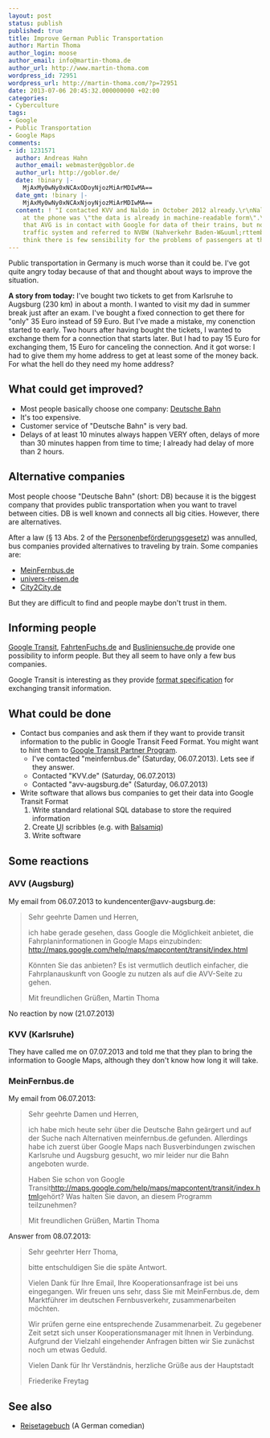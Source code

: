 ```yaml
---
layout: post
status: publish
published: true
title: Improve German Public Transportation
author: Martin Thoma
author_login: moose
author_email: info@martin-thoma.de
author_url: http://www.martin-thoma.com
wordpress_id: 72951
wordpress_url: http://martin-thoma.com/?p=72951
date: 2013-07-06 20:45:32.000000000 +02:00
categories:
- Cyberculture
tags:
- Google
- Public Transportation
- Google Maps
comments:
- id: 1231571
  author: Andreas Hahn
  author_email: webmaster@goblor.de
  author_url: http://goblor.de/
  date: !binary |-
    MjAxMy0wNy0xNCAxODoyNjozMiArMDIwMA==
  date_gmt: !binary |-
    MjAxMy0wNy0xNCAxNjoyNjozMiArMDIwMA==
  content: ! "I contacted KVV and Naldo in October 2012 already.\r\nNaldos reaction
    at the phone was \"the data is already in machine-readable form\".\r\nKVV said,
    that AVG is in contact with Google for data of their trains, but not the local
    traffic system and referred to NVBW (Nahverkehr Baden-W&uuml;rttemberg).\r\n\r\nI
    think there is few sensibility for the problems of passengers at the system owners."
---
```

Public transportation in Germany is much worse than it could be. I've got quite angry today because of that and thought about ways to improve the situation.

<strong>A story from today:</strong>
I've bought two tickets to get from Karlsruhe to Augsburg (230 km) in about a month. I wanted to visit my dad in summer break just after an exam. I've bought a fixed connection to get there for "only" 35 Euro instead of 59 Euro. But I've made a mistake, my conenction started to early. Two hours after having bought the tickets, I wanted to exchange them for a connection that starts later. But I had to pay 15 Euro for exchanging them, 15 Euro for canceling the connection. And it got worse: I had to give them my home address to get at least some of the money back. For what the hell do they need my home address?

<h2>What could get improved?</h2>

<ul>
  <li>Most people basically choose one company: <a href="http://en.wikipedia.org/wiki/Deutsche_Bahn">Deutsche Bahn</a></li>
  <li>It's too expensive.</li>
  <li>Customer service of "Deutsche Bahn" is very bad.</li>
  <li>Delays of at least 10 minutes always happen VERY often, delays of more than 30 minutes happen from time to time; I already had delay of more than 2 hours.</li>
</ul>

<h2>Alternative companies</h2>
Most people choose "Deutsche Bahn" (short: DB) because it is the biggest company that provides public transportation when you want to travel between cities. DB is well known and connects all big cities. However, there are alternatives.

After a law (&sect; 13 Abs. 2 of the <a href="http://de.wikipedia.org/wiki/Personenbef%C3%B6rderungsgesetz_(Deutschland)">Personenbef&ouml;rderungsgesetz</a>) was annulled, bus companies provided alternatives to traveling by train. Some companies are:

<ul>
  <li><a href="http://meinfernbus.de/">MeinFernbus.de</a></li>
  <li><a href="http://www.univers-reisen.de/">univers-reisen.de</a></li>
  <li><a href="http://www.city2city.de/">City2City.de</a></li>
</ul>

But they are difficult to find and people maybe don't trust in them.

<h2>Informing people</h2>
<a href="https://www.google.com/intl/de/landing/transit/#dmy">Google Transit</a>, <a href="https://www.fahrtenfuchs.de/">FahrtenFuchs.de</a> and <a href="http://www.busliniensuche.de/">Busliniensuche.de</a> provide one possibility to inform people. But they all seem to have only a few bus companies.

Google Transit is interesting as they provide <a href="https://developers.google.com/transit/gtfs/reference?hl=en">format specification</a> for exchanging transit information.

<h2>What could be done</h2>
<ul>
  <li>Contact bus companies and ask them if they want to provide transit information to the public in Google Transit Feed Format. You might want to hint them to <a href="http://maps.google.com/help/maps/mapcontent/transit/index.html">Google Transit Partner Program</a>.
    <ul>
      <li>I've contacted "meinfernbus.de" (Saturday, 06.07.2013). Lets see if they answer.</li>
      <li>Contacted "KVV.de" (Saturday, 06.07.2013)</li>
      <li>Contacted "avv-augsburg.de" (Saturday, 06.07.2013)</li>
    </ul>
  </li>
  <li>Write software that allows bus companies to get their data into Google Transit Format
    <ol>
      <li>Write standard relational SQL database to store the required information</li>
      <li>Create <abbr title="user interface">UI</abbr> scribbles (e.g. with <a href="http://martin-thoma.com/how-can-i-sketch-an-application/" title="How can I sketch an application?">Balsamiq</a>)</li>
      <li>Write software</li>
    </ol>
  </li>
</ul>

<h2>Some reactions</h2>
<h3>AVV (Augsburg)</h3>
My email from 06.07.2013 to kundencenter@avv-augsburg.de:
<blockquote>Sehr geehrte Damen und Herren,

ich habe gerade gesehen, dass Google die M&ouml;glichkeit anbietet, die Fahrplaninformationen in Google Maps einzubinden:
http://maps.google.com/help/maps/mapcontent/transit/index.html

K&ouml;nnten Sie das anbieten? Es ist vermutlich deutlich einfacher, die Fahrplanauskunft von Google zu nutzen als auf die AVV-Seite zu gehen.

Mit freundlichen Gr&uuml;&szlig;en,
Martin Thoma</blockquote>



No reaction by now (21.07.2013)

<h3>KVV (Karlsruhe)</h3>
They have called me on 07.07.2013 and told me that they plan to bring the information to Google Maps, although they don't know how long it will take.

<h3>MeinFernbus.de</h3>
My email from 06.07.2013:


<blockquote>Sehr geehrte Damen und Herren,

ich habe mich heute sehr &uuml;ber die Deutsche Bahn ge&auml;rgert und auf der Suche
nach Alternativen meinfernbus.de gefunden. Allerdings habe ich zuerst &uuml;ber
Google Maps nach Busverbindungen zwischen Karlsruhe und Augsburg gesucht,
wo mir leider nur die Bahn angeboten wurde.

Haben Sie schon von Google
Transit<http://maps.google.com/help/maps/mapcontent/transit/index.html>geh&ouml;rt?
Was halten Sie davon, an diesem Programm teilzunehmen?

Mit freundlichen Gr&uuml;&szlig;en,
Martin Thoma</blockquote>



Answer from 08.07.2013:
<blockquote>Sehr geehrter Herr Thoma,
 
bitte entschuldigen Sie die sp&auml;te Antwort.
 
Vielen Dank f&uuml;r Ihre Email, Ihre Kooperationsanfrage ist bei uns eingegangen. Wir freuen uns sehr, dass Sie mit MeinFernbus.de, dem Marktf&uuml;hrer im deutschen Fernbusverkehr, zusammenarbeiten m&ouml;chten.
 
Wir pr&uuml;fen gerne eine entsprechende Zusammenarbeit. Zu gegebener Zeit setzt sich unser Kooperationsmanager mit Ihnen in Verbindung. Aufgrund der Vielzahl eingehender Anfragen bitten wir Sie zun&auml;chst noch um etwas Geduld.
 
Vielen Dank f&uuml;r Ihr Verst&auml;ndnis, herzliche Gr&uuml;&szlig;e aus der Hauptstadt
               
Friederike Freytag</blockquote>



<h2>See also</h2>
<ul>
  <li><a href="http://www.youtube.com/watch?v=j6dCCq0XL6w">Reisetagebuch</a> (A German comedian)</li>
</ul>
